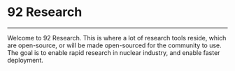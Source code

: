 # 92 Research
___
Welcome to 92 Research. This is where a lot of research tools reside, which are open-source, or will be made open-sourced for the community to use. 
The goal is to enable rapid research in nuclear industry, and enable faster deployment. 
